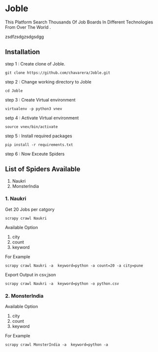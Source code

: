 # Joble
This Platform  Search Thousands Of Job Boards In Different Technologies From Over The World .

zsdfzsdgzsdgsdgg
## Installation

step 1 : Create clone of Joble.
```
git clone https://github.com/chavarera/Joble.git
```
step 2 : Change working directory to Joble
```
cd Joble
```
step 3 : Create Virtual environment
```
virtualenv -p python3 vnev
```

setp 4 : Activate Virtual environment
```
source vnev/bin/activate
```

step 5 : Install required packages
```
pip install -r requirements.txt
```

step 6 : Now Exceute Spiders



## List of Spiders Available
1. Naukri
2. MonsterIndia


### 1. Naukri
Get 20 Jobs per catgory
```
scrapy crawl Naukri
```

Available Option
1. city
2. count
3. keyword

For Example
```
scrapy crawl Naukri -a  keyword=python -a count=20 -a city=pune

```

Export Output in csv,json
```
scrapy crawl Naukri -a  keyword=python -o python.csv

```

### 2. MonsterIndia
Available Option
1. city
2. count
3. keyword

For Example
```
scrapy crawl MonsterIndia -a  keyword=python -a
```

